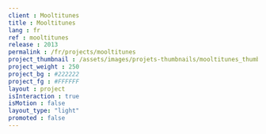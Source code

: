 ```yaml
---
client : Mooltitunes
title : Mooltitunes
lang : fr
ref : mooltitunes
release : 2013
permalink : /fr/projects/mooltitunes
project_thumbnail : /assets/images/projets-thumbnails/mooltitunes_thumb.png
project_weight : 250
project_bg : #222222
project_fg : #FFFFFF
layout : project
isInteraction : true
isMotion : false
layout_type: "light"
promoted : false
---
```

